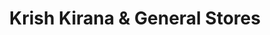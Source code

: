---
title: "Krish Kirana & General Stores"
url: /hyderabad/krish-kirana-und-general-stores/
shop: Dorfladen
---